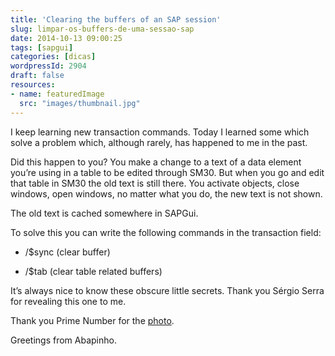```yaml
---
title: 'Clearing the buffers of an SAP session'
slug: limpar-os-buffers-de-uma-sessao-sap
date: 2014-10-13 09:00:25
tags: [sapgui]
categories: [dicas]
wordpressId: 2904
draft: false
resources:
- name: featuredImage
  src: "images/thumbnail.jpg"
---
```

I keep learning new transaction commands. Today I learned some which solve a problem which, although rarely, has happened to me in the past.

Did this happen to you? You make a change to a text of a data element you’re using in a table to be edited through SM30. But when you go and edit that table in SM30 the old text is still there. You activate objects, close windows, open windows, no matter what you do, the new text is not shown.

<!--more-->

The old text is cached somewhere in SAPGui.

To solve this you can write the following commands in the transaction field:

  * /$sync (clear buffer)

  * /$tab (clear table related buffers)

It’s always nice to know these obscure little secrets. Thank you Sérgio Serra for revealing this one to me.

Thank you Prime Number for the [photo][1].

Greetings from Abapinho.

   [1]: https://flic.kr/p/4q2bt4
